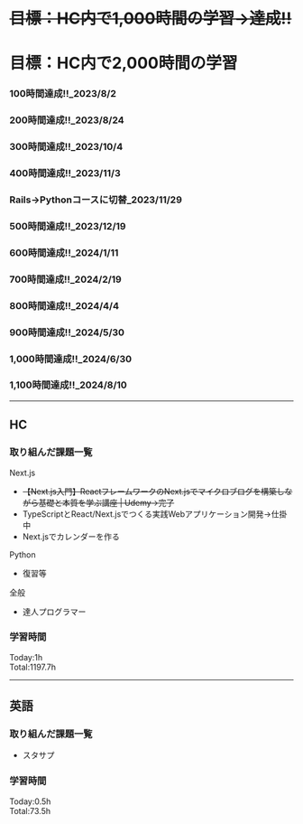 # ~~目標：HC内で1,000時間の学習→達成!!~~
# 目標：HC内で2,000時間の学習
### 100時間達成!!_2023/8/2
### 200時間達成!!_2023/8/24
### 300時間達成!!_2023/10/4
### 400時間達成!!_2023/11/3
### Rails→Pythonコースに切替_2023/11/29
### 500時間達成!!_2023/12/19
### 600時間達成!!_2024/1/11
### 700時間達成!!_2024/2/19
### 800時間達成!!_2024/4/4
### 900時間達成!!_2024/5/30
### 1,000時間達成!!_2024/6/30
### 1,100時間達成!!_2024/8/10

------------------------------------------
## HC
### 取り組んだ課題一覧
Next.js
- ~~【Next.js入門】ReactフレームワークのNext.jsでマイクロブログを構築しながら基礎と本質を学ぶ講座 | Udemy→完了~~
- TypeScriptとReact/Next.jsでつくる実践Webアプリケーション開発→仕掛中
- Next.jsでカレンダーを作る

Python
- 復習等

全般
- 達人プログラマー

### 学習時間
Today:1h<br>
Total:1197.7h

------------------------------------------
## 英語
### 取り組んだ課題一覧
- スタサプ

### 学習時間
Today:0.5h<br>
Total:73.5h